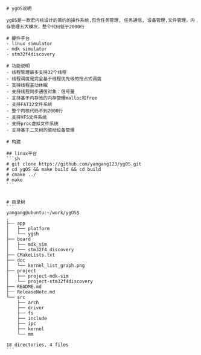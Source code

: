 ﻿    # ygOS说明

    ygOS是一款宏内核设计的简约的操作系统,包含任务管理, 任务通信, 设备管理,文件管理，内存管理五大模块，整个代码低于2000行

    # 硬件平台
    - linux simulator
    - mdk simulator 
    - stm32f4discovery

    # 功能说明
    - 线程管理最多支持32个线程
    - 线程调度是完全基于线程优先级的抢占式调度
    - 支持线程主动休眠
    - 支持线程同步通信对象：信号量
    - 支持基于内存池的内存管理malloc和free
    - 支持FAT32文件系统
    - 整个内核代码不到2000行
    - 支持VFS文件系统
    - 支持proc虚拟文件系统
    - 支持基于二叉树的驱动设备管理

    # 构建

    ## linux平台
    ```sh
    # git clone https://github.com/yangang123/ygOS.git
    # cd ygOS && make build && cd build
    # cmake ../
    # make 
    ```


    # 目录树
    ```
    yangang@ubuntu:~/work/ygOS$
    .
    ├── app
    │   ├── platform
    │   └── ygsh
    ├── board
    │   ├── mdk_sim
    │   └── stm32f4_discovery
    ├── CMakeLists.txt
    ├── doc
    │   └── kernel_list_graph.png
    ├── project
    │   ├── project-mdk-sim
    │   └── project-stm32f4discovery
    ├── README.md
    ├── ReleaseNote.md
    └── src
        ├── arch
        ├── driver
        ├── fs
        ├── include
        ├── ipc
        ├── kernel
        └── mm

    18 directories, 4 files
    ```



